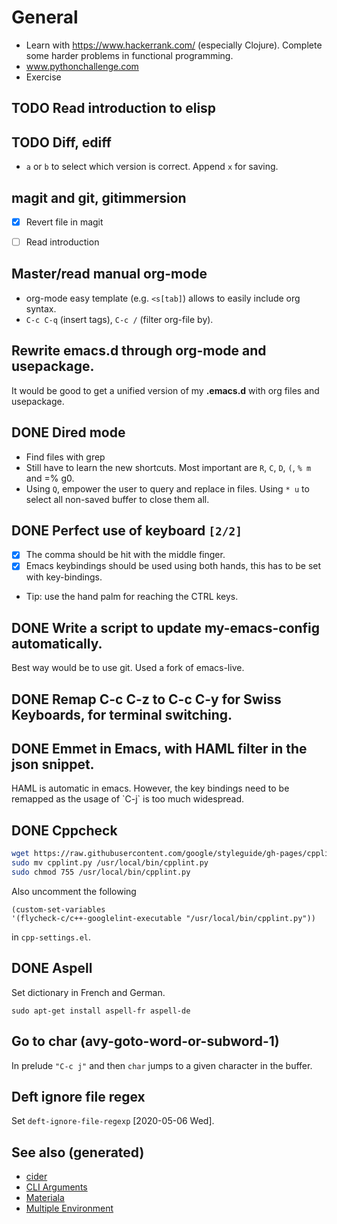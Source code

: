 # General

-   Learn with <https://www.hackerrank.com/> (especially Clojure). Complete some harder problems in functional programming.
-   www.pythonchallenge.com
-   Exercise


## TODO Read introduction to elisp


## TODO Diff, ediff

-   `a` or `b` to select which version is correct. Append `x` for saving.


## magit and git, gitimmersion

-   [X] Revert file in magit
-   [ ] Read introduction


## Master/read manual org-mode

-   org-mode easy template (e.g. `<s[tab]`) allows to easily include org syntax.
-   `C-c C-q` (insert tags), `C-c /` (filter org-file by).


## Rewrite emacs.d through org-mode and usepackage.

It would be good to get a unified version of my **.emacs.d** with org files and usepackage.


## DONE Dired mode

-   Find files with grep
-   Still have to learn the new shortcuts. Most important are `R`, `C`, `D`, `(`, `% m` and =% g0.
-   Using `Q`, empower the user to query and replace in files. Using `* u` to select all non-saved buffer to close them all.


## DONE Perfect use of keyboard <code>[2/2]</code>

-   [X] The comma should be hit with the middle finger.
-   [X] Emacs keybindings should be used using both hands, this has to be set with key-bindings.
-   Tip: use the hand palm for reaching the CTRL keys.


## DONE Write a script to update my-emacs-config automatically.

Best way would be to use git. Used a fork of emacs-live.


## DONE Remap C-c C-z to C-c C-y for Swiss Keyboards, for terminal switching.


## DONE Emmet in Emacs, with HAML filter in the json snippet.

HAML is automatic in emacs. However, the key bindings need to be remapped as the usage of \`C-j\` is too much widespread.


## DONE Cppcheck

```sh
wget https://raw.githubusercontent.com/google/styleguide/gh-pages/cpplint/cpplint.py
sudo mv cpplint.py /usr/local/bin/cpplint.py
sudo chmod 755 /usr/local/bin/cpplint.py
```

Also uncomment the following

```emacs-lisp
(custom-set-variables
'(flycheck-c/c++-googlelint-executable "/usr/local/bin/cpplint.py"))
```

in `cpp-settings.el`.


## DONE Aspell

Set dictionary in French and German.

```
sudo apt-get install aspell-fr aspell-de
```


## Go to char (avy-goto-word-or-subword-1)

In prelude `"C-c j"` and then `char` jumps to a given character in the buffer.


## Deft ignore file regex

Set `deft-ignore-file-regexp` <span class="timestamp-wrapper"><span class="timestamp">[2020-05-06 Wed]</span></span>.


## See also (generated)

-   [cider](20200505164639-cider.md)
-   [CLI Arguments](20200430154352-cli_arguments.md)
-   [Materiala](20200503165952-materiala.md)
-   [Multiple Environment](20200430154528-multiple_environment.md)
